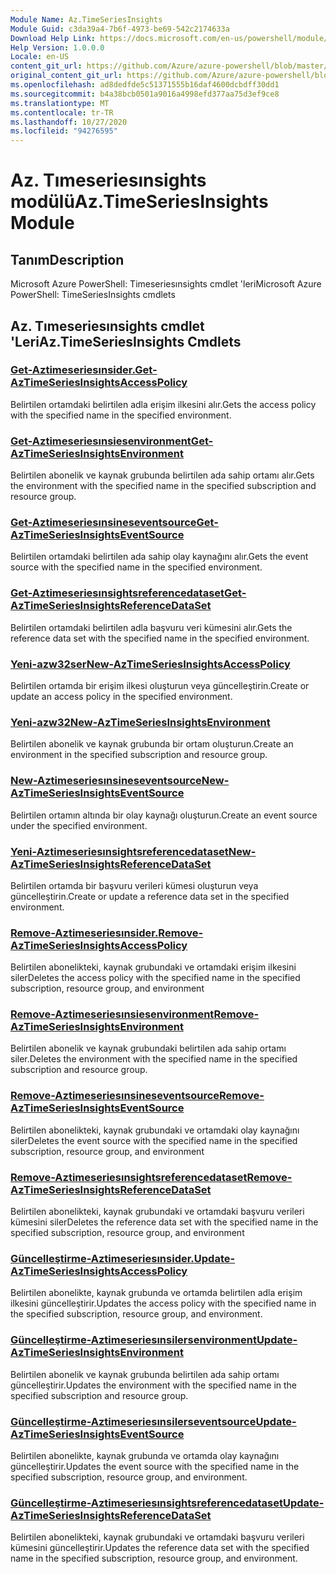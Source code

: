 ```yaml
---
Module Name: Az.TimeSeriesInsights
Module Guid: c3da39a4-7b6f-4973-be69-542c2174633a
Download Help Link: https://docs.microsoft.com/en-us/powershell/module/az.timeseriesinsights
Help Version: 1.0.0.0
Locale: en-US
content_git_url: https://github.com/Azure/azure-powershell/blob/master/src/TimeSeriesInsights/help/Az.TimeSeriesInsights.md
original_content_git_url: https://github.com/Azure/azure-powershell/blob/master/src/TimeSeriesInsights/help/Az.TimeSeriesInsights.md
ms.openlocfilehash: ad8dedfde5c51371555b16daf4600dcbdff30dd1
ms.sourcegitcommit: b4a38bcb0501a9016a4998efd377aa75d3ef9ce8
ms.translationtype: MT
ms.contentlocale: tr-TR
ms.lasthandoff: 10/27/2020
ms.locfileid: "94276595"
---
```

# <span data-ttu-id="6cb12-101">Az. Tımeseriesınsights modülü</span><span class="sxs-lookup"><span data-stu-id="6cb12-101">Az.TimeSeriesInsights Module</span></span>
## <span data-ttu-id="6cb12-102">Tanım</span><span class="sxs-lookup"><span data-stu-id="6cb12-102">Description</span></span>
<span data-ttu-id="6cb12-103">Microsoft Azure PowerShell: Timeseriesınsights cmdlet 'leri</span><span class="sxs-lookup"><span data-stu-id="6cb12-103">Microsoft Azure PowerShell: TimeSeriesInsights cmdlets</span></span>

## <span data-ttu-id="6cb12-104">Az. Tımeseriesınsights cmdlet 'Leri</span><span class="sxs-lookup"><span data-stu-id="6cb12-104">Az.TimeSeriesInsights Cmdlets</span></span>
### [<span data-ttu-id="6cb12-105">Get-Aztimeseriesınsider.</span><span class="sxs-lookup"><span data-stu-id="6cb12-105">Get-AzTimeSeriesInsightsAccessPolicy</span></span>](Get-AzTimeSeriesInsightsAccessPolicy.md)
<span data-ttu-id="6cb12-106">Belirtilen ortamdaki belirtilen adla erişim ilkesini alır.</span><span class="sxs-lookup"><span data-stu-id="6cb12-106">Gets the access policy with the specified name in the specified environment.</span></span>

### [<span data-ttu-id="6cb12-107">Get-Aztimeseriesınsiesenvironment</span><span class="sxs-lookup"><span data-stu-id="6cb12-107">Get-AzTimeSeriesInsightsEnvironment</span></span>](Get-AzTimeSeriesInsightsEnvironment.md)
<span data-ttu-id="6cb12-108">Belirtilen abonelik ve kaynak grubunda belirtilen ada sahip ortamı alır.</span><span class="sxs-lookup"><span data-stu-id="6cb12-108">Gets the environment with the specified name in the specified subscription and resource group.</span></span>

### [<span data-ttu-id="6cb12-109">Get-Aztimeseriesınsineseventsource</span><span class="sxs-lookup"><span data-stu-id="6cb12-109">Get-AzTimeSeriesInsightsEventSource</span></span>](Get-AzTimeSeriesInsightsEventSource.md)
<span data-ttu-id="6cb12-110">Belirtilen ortamdaki belirtilen ada sahip olay kaynağını alır.</span><span class="sxs-lookup"><span data-stu-id="6cb12-110">Gets the event source with the specified name in the specified environment.</span></span>

### [<span data-ttu-id="6cb12-111">Get-Aztimeseriesınsightsreferencedataset</span><span class="sxs-lookup"><span data-stu-id="6cb12-111">Get-AzTimeSeriesInsightsReferenceDataSet</span></span>](Get-AzTimeSeriesInsightsReferenceDataSet.md)
<span data-ttu-id="6cb12-112">Belirtilen ortamdaki belirtilen adla başvuru veri kümesini alır.</span><span class="sxs-lookup"><span data-stu-id="6cb12-112">Gets the reference data set with the specified name in the specified environment.</span></span>

### [<span data-ttu-id="6cb12-113">Yeni-azw32ser</span><span class="sxs-lookup"><span data-stu-id="6cb12-113">New-AzTimeSeriesInsightsAccessPolicy</span></span>](New-AzTimeSeriesInsightsAccessPolicy.md)
<span data-ttu-id="6cb12-114">Belirtilen ortamda bir erişim ilkesi oluşturun veya güncelleştirin.</span><span class="sxs-lookup"><span data-stu-id="6cb12-114">Create or update an access policy in the specified environment.</span></span>

### [<span data-ttu-id="6cb12-115">Yeni-azw32</span><span class="sxs-lookup"><span data-stu-id="6cb12-115">New-AzTimeSeriesInsightsEnvironment</span></span>](New-AzTimeSeriesInsightsEnvironment.md)
<span data-ttu-id="6cb12-116">Belirtilen abonelik ve kaynak grubunda bir ortam oluşturun.</span><span class="sxs-lookup"><span data-stu-id="6cb12-116">Create an environment in the specified subscription and resource group.</span></span>

### [<span data-ttu-id="6cb12-117">New-Aztimeseriesınsineseventsource</span><span class="sxs-lookup"><span data-stu-id="6cb12-117">New-AzTimeSeriesInsightsEventSource</span></span>](New-AzTimeSeriesInsightsEventSource.md)
<span data-ttu-id="6cb12-118">Belirtilen ortamın altında bir olay kaynağı oluşturun.</span><span class="sxs-lookup"><span data-stu-id="6cb12-118">Create an event source under the specified environment.</span></span>

### [<span data-ttu-id="6cb12-119">Yeni-Aztimeseriesınsightsreferencedataset</span><span class="sxs-lookup"><span data-stu-id="6cb12-119">New-AzTimeSeriesInsightsReferenceDataSet</span></span>](New-AzTimeSeriesInsightsReferenceDataSet.md)
<span data-ttu-id="6cb12-120">Belirtilen ortamda bir başvuru verileri kümesi oluşturun veya güncelleştirin.</span><span class="sxs-lookup"><span data-stu-id="6cb12-120">Create or update a reference data set in the specified environment.</span></span>

### [<span data-ttu-id="6cb12-121">Remove-Aztimeseriesınsider.</span><span class="sxs-lookup"><span data-stu-id="6cb12-121">Remove-AzTimeSeriesInsightsAccessPolicy</span></span>](Remove-AzTimeSeriesInsightsAccessPolicy.md)
<span data-ttu-id="6cb12-122">Belirtilen abonelikteki, kaynak grubundaki ve ortamdaki erişim ilkesini siler</span><span class="sxs-lookup"><span data-stu-id="6cb12-122">Deletes the access policy with the specified name in the specified subscription, resource group, and environment</span></span>

### [<span data-ttu-id="6cb12-123">Remove-Aztimeseriesınsiesenvironment</span><span class="sxs-lookup"><span data-stu-id="6cb12-123">Remove-AzTimeSeriesInsightsEnvironment</span></span>](Remove-AzTimeSeriesInsightsEnvironment.md)
<span data-ttu-id="6cb12-124">Belirtilen abonelik ve kaynak grubundaki belirtilen ada sahip ortamı siler.</span><span class="sxs-lookup"><span data-stu-id="6cb12-124">Deletes the environment with the specified name in the specified subscription and resource group.</span></span>

### [<span data-ttu-id="6cb12-125">Remove-Aztimeseriesınsineseventsource</span><span class="sxs-lookup"><span data-stu-id="6cb12-125">Remove-AzTimeSeriesInsightsEventSource</span></span>](Remove-AzTimeSeriesInsightsEventSource.md)
<span data-ttu-id="6cb12-126">Belirtilen abonelikteki, kaynak grubundaki ve ortamdaki olay kaynağını siler</span><span class="sxs-lookup"><span data-stu-id="6cb12-126">Deletes the event source with the specified name in the specified subscription, resource group, and environment</span></span>

### [<span data-ttu-id="6cb12-127">Remove-Aztimeseriesınsightsreferencedataset</span><span class="sxs-lookup"><span data-stu-id="6cb12-127">Remove-AzTimeSeriesInsightsReferenceDataSet</span></span>](Remove-AzTimeSeriesInsightsReferenceDataSet.md)
<span data-ttu-id="6cb12-128">Belirtilen abonelikteki, kaynak grubundaki ve ortamdaki başvuru verileri kümesini siler</span><span class="sxs-lookup"><span data-stu-id="6cb12-128">Deletes the reference data set with the specified name in the specified subscription, resource group, and environment</span></span>

### [<span data-ttu-id="6cb12-129">Güncelleştirme-Aztimeseriesınsider.</span><span class="sxs-lookup"><span data-stu-id="6cb12-129">Update-AzTimeSeriesInsightsAccessPolicy</span></span>](Update-AzTimeSeriesInsightsAccessPolicy.md)
<span data-ttu-id="6cb12-130">Belirtilen abonelikte, kaynak grubunda ve ortamda belirtilen adla erişim ilkesini güncelleştirir.</span><span class="sxs-lookup"><span data-stu-id="6cb12-130">Updates the access policy with the specified name in the specified subscription, resource group, and environment.</span></span>

### [<span data-ttu-id="6cb12-131">Güncelleştirme-Aztimeseriesınsilersenvironment</span><span class="sxs-lookup"><span data-stu-id="6cb12-131">Update-AzTimeSeriesInsightsEnvironment</span></span>](Update-AzTimeSeriesInsightsEnvironment.md)
<span data-ttu-id="6cb12-132">Belirtilen abonelik ve kaynak grubunda belirtilen ada sahip ortamı güncelleştirir.</span><span class="sxs-lookup"><span data-stu-id="6cb12-132">Updates the environment with the specified name in the specified subscription and resource group.</span></span>

### [<span data-ttu-id="6cb12-133">Güncelleştirme-Aztimeseriesınsilerseventsource</span><span class="sxs-lookup"><span data-stu-id="6cb12-133">Update-AzTimeSeriesInsightsEventSource</span></span>](Update-AzTimeSeriesInsightsEventSource.md)
<span data-ttu-id="6cb12-134">Belirtilen abonelikte, kaynak grubunda ve ortamda olay kaynağını güncelleştirir.</span><span class="sxs-lookup"><span data-stu-id="6cb12-134">Updates the event source with the specified name in the specified subscription, resource group, and environment.</span></span>

### [<span data-ttu-id="6cb12-135">Güncelleştirme-Aztimeseriesınsightsreferencedataset</span><span class="sxs-lookup"><span data-stu-id="6cb12-135">Update-AzTimeSeriesInsightsReferenceDataSet</span></span>](Update-AzTimeSeriesInsightsReferenceDataSet.md)
<span data-ttu-id="6cb12-136">Belirtilen abonelikteki, kaynak grubundaki ve ortamdaki başvuru verileri kümesini güncelleştirir.</span><span class="sxs-lookup"><span data-stu-id="6cb12-136">Updates the reference data set with the specified name in the specified subscription, resource group, and environment.</span></span>

